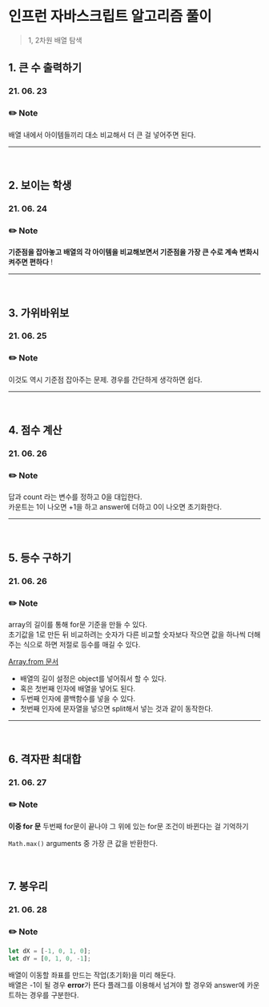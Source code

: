 # 인프런 자바스크립트 알고리즘 풀이

> 1, 2차원 배열 탐색

## 1. 큰 수 출력하기

### 21. 06. 23

### ✏️ Note

배열 내에서 아이템들끼리 대소 비교해서 더 큰 걸 넣어주면 된다.

---

</br>

## 2. 보이는 학생

### 21. 06. 24

### ✏️ Note

**기준점을 잡아놓고 배열의 각 아이템을 비교해보면서 기준점을 가장 큰 수로 계속 변화시켜주면 편하다** !

---

</br>

## 3. 가위바위보

### 21. 06. 25

### ✏️ Note

이것도 역시 기준점 잡아주는 문제. 경우를 간단하게 생각하면 쉽다.

---

</br>

## 4. 점수 계산

### 21. 06. 26

### ✏️ Note

답과 count 라는 변수를 정하고 0을 대입한다.  
카운트는 1이 나오면 +1을 하고 answer에 더하고 0이 나오면 초기화한다.

---

</br>

## 5. 등수 구하기

### 21. 06. 26

### ✏️ Note

array의 길이를 통해 for문 기준을 만들 수 있다.  
초기값을 1로 만든 뒤 비교하려는 숫자가 다른 비교할 숫자보다 작으면 값을 하나씩 더해주는 식으로 하면 저절로 등수를 매길 수 있다.

[Array.from 문서](https://developer.mozilla.org/ko/docs/Web/JavaScript/Reference/Global_Objects/Array/from)

- 배열의 길이 설정은 object를 넣어줘서 할 수 있다.
- 혹은 첫번째 인자에 배열을 넣어도 된다.
- 두번째 인자에 콜백함수를 넣을 수 있다.
- 첫번째 인자에 문자열을 넣으면 split해서 넣는 것과 같이 동작한다.

---

</br>

## 6. 격자판 최대합

### 21. 06. 27

### ✏️ Note

**이중 for 문**
두번째 for문이 끝나야 그 위에 있는 for문 조건이 바뀐다는 걸 기억하기

`Math.max()`
arguments 중 가장 큰 값을 반환한다.

</br>

## 7. 봉우리

### 21. 06. 28

### ✏️ Note

```js
let dX = [-1, 0, 1, 0];
let dY = [0, 1, 0, -1];
```

배열이 이동할 좌표를 만드는 작업(초기화)을 미리 해둔다.  
배열은 -1이 될 경우 **error**가 뜬다
플래그를 이용해서 넘겨야 할 경우와 answer에 카운트하는 경우를 구분한다.

</br>
